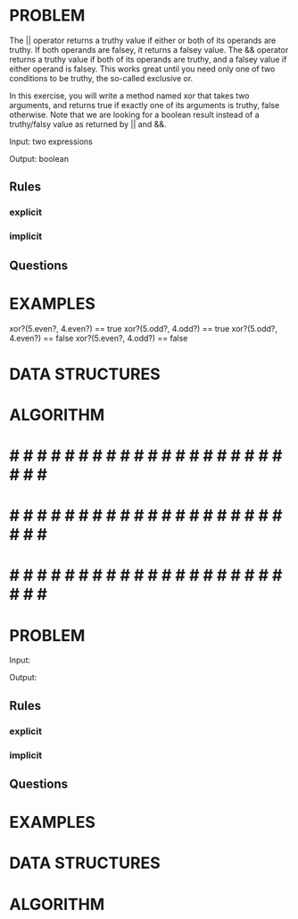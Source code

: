 # PROBLEM
The || operator returns a truthy value if either or both of its operands are truthy. If both operands are falsey, it returns a falsey value. The && operator returns a truthy value if both of its operands are truthy, and a falsey value if either operand is falsey. This works great until you need only one of two conditions to be truthy, the so-called exclusive or.

In this exercise, you will write a method named xor that takes two arguments, and returns true if exactly one of its arguments is truthy, false otherwise. Note that we are looking for a boolean result instead of a truthy/falsy value as returned by || and &&.

  Input: two expressions

  Output: boolean

  ## Rules
  ### explicit
  
  ### implicit


  ## Questions


# EXAMPLES
xor?(5.even?, 4.even?) == true
xor?(5.odd?, 4.odd?) == true
xor?(5.odd?, 4.even?) == false
xor?(5.even?, 4.odd?) == false

# DATA STRUCTURES


# ALGORITHM



# # # # # # # # # # # # # # # # # # # # # # # # #
# # # # # # # # # # # # # # # # # # # # # # # # #
# # # # # # # # # # # # # # # # # # # # # # # # #

# PROBLEM


  Input: 

  Output:

  ## Rules
  ### explicit
  
  ### implicit


  ## Questions


# EXAMPLES


# DATA STRUCTURES


# ALGORITHM
